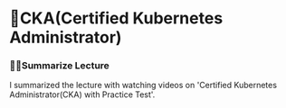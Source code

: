 # 🌟CKA(Certified Kubernetes Administrator)

### ✍🏻Summarize Lecture

I summarized the lecture with watching videos on 'Certified Kubernetes Administrator(CKA) with Practice Test'.


